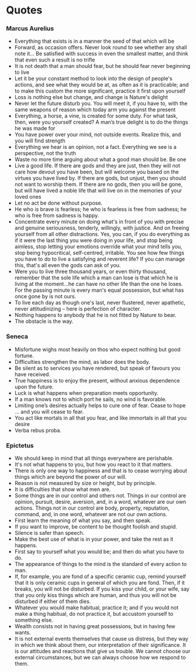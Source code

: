 # Quotes

### Marcus Aurelius
- Everything that exists is in a manner the seed of that which will be
- Forward, as occasion offers. Never look round to see whether any shall note it... Be satisfied with success in even the smallest matter, and think that even such a result is no trifle
- It is not death that a man should fear, but he should fear never beginning to live
- Let it be your constant method to look into the design of people's actions, and see what they would be at, as often as it is practicable; and to make this custom the more significant, practice it first upon yourself
- Loss is nothing else but change, and change is Nature's delight
- Never let the future disturb you. You will meet it, if you have to, with the same weapons of reason which today arm you against the present
- Everything, a horse, a vine, is created for some duty. For what task, then, were you yourself created? A man’s true delight is to do the things he was made for
- You have power over your mind, not outside events. Realize this, and you will find strength
- Everything we hear is an opinion, not a fact. Everything we see is a perspective, not the truth
- Waste no more time arguing about what a good man should be. Be one
- Live a good life. If there are gods and they are just, then they will not care how devout you have been, but will welcome you based on the virtues you have lived by. If there are gods, but unjust, then you should not want to worship them. If there are no gods, then you will be gone, but will have lived a noble life that will live on in the memories of your loved ones
- Let no act be done without purpose.
- He who is brave is fearless; he who is fearless is free from sadness; he who is free from sadness is happy.
- Concentrate every minute on doing what's in front of you with precise and genuine seriousness, tenderly, willingly, with justice. And on freeing yourself from all other distractions. Yes, you can, if you do everything as if it were the last thing you were doing in your life, and stop being aimless, stop letting your emotions override what your mind tells you, stop being hypocritical, self-centred, irritable. You see how few things you have to do to live a satisfying and reverent life? If you can manage this, that's all even the gods can ask of you.
- Were you to live three thousand years, or even thirty thousand, remember that the sole life which a man can lose is that which he is living at the moment...he can have no other life than the one he loses. For the passing minute is every man's equal possession, but what has once gone by is not ours.
- To live each day as though one's last, never flustered, never apathetic, never attitudinizing – here is perfection of character.
- Nothing happens to anybody that he is not fitted by Nature to bear.
- The obstacle is the way.

### Seneca
- Misfortune wighs most heavily on thos who expect nothing but good fortune.
- Difficulties strengthen the mind, as labor does the body.
- Be silent as to services you have rendered, but speak of favours you have received.
- True happiness is to enjoy the present, without anxious dependence upon the future.
- Luck is what happens when preparation meets opportunity.
- If a man knows not to which port he sails, no wind is favorable.
- Limiting one’s desires actually helps to cure one of fear. Cease to hope … and you will cease to fear.
- You act like mortals in all that you fear, and like immortals in all that you desire
- Verba rebus proba.

### Epictetus
- We should keep in mind that all things everywhere are perishable.
- It's not what happens to you, but how you react to it that matters.
- There is only one way to happiness and that is to cease worrying about things which are beyond the power of our will.
- Reason is not measured by size or height, but by principle.
- It is difficulties that show what men are.
- Some things are in our control and others not. Things in our control are opinion, pursuit, desire, aversion, and, in a word, whatever are our own actions. Things not in our control are body, property, reputation, command, and, in one word, whatever are not our own actions.
- First learn the meaning of what you say, and then speak.
- If you want to improve, be content to be thought foolish and stupid.
- Silence is safer than speech.
- Make the best use of what is in your power, and take the rest as it happens.
- First say to yourself what you would be; and then do what you have to do.
- The appearance of things to the mind is the standard of every action to man.
- If, for example, you are fond of a specific ceramic cup, remind yourself that it is only ceramic cups in general of which you are fond. Then, if it breaks, you will not be disturbed. If you kiss your child, or your wife, say that you only kiss things which are human, and thus you will not be disturbed if either of them dies.
- Whatever you would make habitual, practice it; and if you would not make a thing habitual, do not practice it, but accustom yourself to something else.
- Wealth consists not in having great possessions, but in having few wants.
- It is not external events themselves that cause us distress, but they way in which we think about them, our interpretation of their significance. It is our attitudes and reactions that give us trouble. We cannot choose our external circumstances, but we can always choose how we respond to them.

